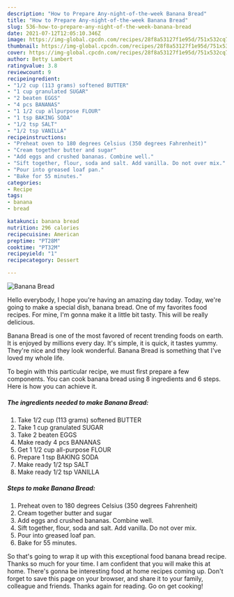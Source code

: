 ```yaml
---
description: "How to Prepare Any-night-of-the-week Banana Bread"
title: "How to Prepare Any-night-of-the-week Banana Bread"
slug: 536-how-to-prepare-any-night-of-the-week-banana-bread
date: 2021-07-12T12:05:10.346Z
image: https://img-global.cpcdn.com/recipes/28f8a53127f1e95d/751x532cq70/banana-bread-recipe-main-photo.jpg
thumbnail: https://img-global.cpcdn.com/recipes/28f8a53127f1e95d/751x532cq70/banana-bread-recipe-main-photo.jpg
cover: https://img-global.cpcdn.com/recipes/28f8a53127f1e95d/751x532cq70/banana-bread-recipe-main-photo.jpg
author: Betty Lambert
ratingvalue: 3.8
reviewcount: 9
recipeingredient:
- "1/2 cup (113 grams) softened BUTTER"
- "1 cup granulated SUGAR"
- "2 beaten EGGS"
- "4 pcs BANANAS"
- "1 1/2 cup allpurpose FLOUR"
- "1 tsp BAKING SODA"
- "1/2 tsp SALT"
- "1/2 tsp VANILLA"
recipeinstructions:
- "Preheat oven to 180 degrees Celsius (350 degrees Fahrenheit)"
- "Cream together butter and sugar"
- "Add eggs and crushed bananas. Combine well."
- "Sift together, flour, soda and salt. Add vanilla. Do not over mix."
- "Pour into greased loaf pan."
- "Bake for 55 minutes."
categories:
- Recipe
tags:
- banana
- bread

katakunci: banana bread 
nutrition: 296 calories
recipecuisine: American
preptime: "PT28M"
cooktime: "PT32M"
recipeyield: "1"
recipecategory: Dessert

---
```



![Banana Bread](https://img-global.cpcdn.com/recipes/28f8a53127f1e95d/751x532cq70/banana-bread-recipe-main-photo.jpg)

Hello everybody, I hope you're having an amazing day today. Today, we're going to make a special dish, banana bread. One of my favorites food recipes. For mine, I'm gonna make it a little bit tasty. This will be really delicious.



Banana Bread is one of the most favored of recent trending foods on earth. It is enjoyed by millions every day. It's simple, it is quick, it tastes yummy. They're nice and they look wonderful. Banana Bread is something that I've loved my whole life.


To begin with this particular recipe, we must first prepare a few components. You can cook banana bread using 8 ingredients and 6 steps. Here is how you can achieve it.

<!--inarticleads1-->

##### The ingredients needed to make Banana Bread:

1. Take 1/2 cup (113 grams) softened BUTTER
1. Take 1 cup granulated SUGAR
1. Take 2 beaten EGGS
1. Make ready 4 pcs BANANAS
1. Get 1 1/2 cup all-purpose FLOUR
1. Prepare 1 tsp BAKING SODA
1. Make ready 1/2 tsp SALT
1. Make ready 1/2 tsp VANILLA




<!--inarticleads2-->

##### Steps to make Banana Bread:

1. Preheat oven to 180 degrees Celsius (350 degrees Fahrenheit)
1. Cream together butter and sugar
1. Add eggs and crushed bananas. Combine well.
1. Sift together, flour, soda and salt. Add vanilla. Do not over mix.
1. Pour into greased loaf pan.
1. Bake for 55 minutes.




So that's going to wrap it up with this exceptional food banana bread recipe. Thanks so much for your time. I am confident that you will make this at home. There's gonna be interesting food at home recipes coming up. Don't forget to save this page on your browser, and share it to your family, colleague and friends. Thanks again for reading. Go on get cooking!
